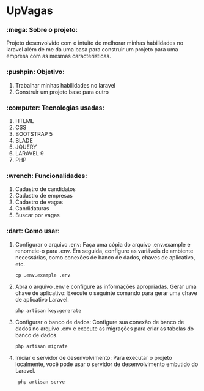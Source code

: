 # UpVagas

<h3>:mega: Sobre o projeto: </h3>
<p>Projeto desenvolvido com o intuito de melhorar minhas habilidades no laravel além de me da uma basa para construir um projeto para uma empresa com as mesmas caracteristicas.</p>

<h3>:pushpin: Objetivo: </h3>
<ol>
  <li>Trabalhar minhas habilidades no laravel</li>
  <li>Construir um projeto base para outro</li>
</ol>

<h3>:computer: Tecnologias usadas: </h3>
<ol>
  <li>HTLML</li>
  <li>CSS</li>
  <li>BOOTSTRAP 5</li>
  <li>BLADE</li>
  <li>JQUERY</li>
  <li>LARAVEL 9</li>
  <li>PHP</li>
</ol>

<h3>:wrench: Funcionalidades: </h3>
<ol>
  <li>Cadastro de candidatos</li>
  <li>Cadastro de empresas</li>
  <li>Cadastro de vagas</li>
  <li>Candidaturas</li>
  <li>Buscar por vagas</li>
  
</ol>

<h3>:dart: Como usar:</h3>
<ol>
  <li>Configurar o arquivo .env: Faça uma cópia do arquivo .env.example e renomeie-o para .env. Em seguida, configure as variáveis de ambiente necessárias, como conexões de banco de dados, chaves de aplicativo, etc.</li>

  
 
    cp .env.example .env
    
  <li>Abra o arquivo .env e configure as informações apropriadas. Gerar uma chave de aplicativo: Execute o seguinte comando para gerar uma chave de aplicativo Laravel.</li>

 
    
    php artisan key:generate

  <li>Configurar o banco de dados: Configure sua conexão de banco de dados no arquivo .env e execute as migrações para criar as tabelas do banco de dados.</li>
  


    php artisan migrate

 
 <li>Iniciar o servidor de desenvolvimento: Para executar o projeto localmente, você pode usar o servidor de desenvolvimento embutido do Laravel.</li>



     php artisan serve


</ol>






